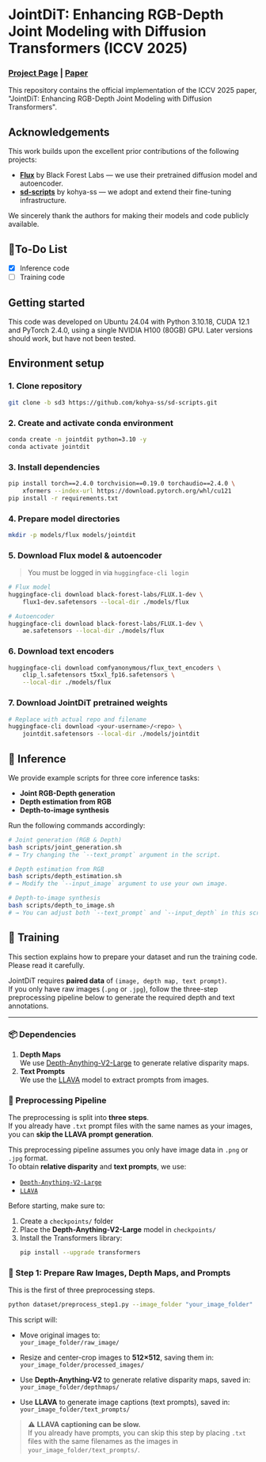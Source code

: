 # JointDiT: Enhancing RGB-Depth Joint Modeling with Diffusion Transformers (ICCV 2025)
### [Project Page](https://byungki-k.github.io/JointDiT/) | [Paper](https://arxiv.org/abs/2505.00482)
This repository contains the official implementation of the ICCV 2025 paper, "JointDiT: Enhancing RGB-Depth Joint Modeling with Diffusion Transformers".

## Acknowledgements

This work builds upon the excellent prior contributions of the following projects:

- **[Flux](https://huggingface.co/black-forest-labs/FLUX.1-dev)** by Black Forest Labs — we use their pretrained diffusion model and autoencoder.
- **[sd-scripts](https://github.com/kohya-ss/sd-scripts)** by kohya-ss — we adopt and extend their fine-tuning infrastructure.

We sincerely thank the authors for making their models and code publicly available.

## 💪To-Do List

- [x] Inference code
- [ ] Training code

## Getting started
This code was developed on Ubuntu 24.04 with Python 3.10.18, CUDA 12.1 and PyTorch 2.4.0, using a single NVIDIA H100 (80GB) GPU. 
Later versions should work, but have not been tested.

## Environment setup 

### 1. Clone repository
```bash
git clone -b sd3 https://github.com/kohya-ss/sd-scripts.git
```

### 2. Create and activate conda environment
```bash
conda create -n jointdit python=3.10 -y
conda activate jointdit
```

### 3. Install dependencies
```bash
pip install torch==2.4.0 torchvision==0.19.0 torchaudio==2.4.0 \
    xformers --index-url https://download.pytorch.org/whl/cu121
pip install -r requirements.txt
```

### 4. Prepare model directories
```bash
mkdir -p models/flux models/jointdit
```

### 5. Download Flux model & autoencoder  
> You must be logged in via `huggingface-cli login`
```bash
# Flux model
huggingface-cli download black-forest-labs/FLUX.1-dev \
    flux1-dev.safetensors --local-dir ./models/flux

# Autoencoder
huggingface-cli download black-forest-labs/FLUX.1-dev \
    ae.safetensors --local-dir ./models/flux
```

### 6. Download text encoders
```bash
huggingface-cli download comfyanonymous/flux_text_encoders \
    clip_l.safetensors t5xxl_fp16.safetensors \
    --local-dir ./models/flux
```

### 7. Download JointDiT pretrained weights
```bash
# Replace with actual repo and filename
huggingface-cli download <your-username>/<repo> \
    jointdit.safetensors --local-dir ./models/jointdit
```

## 🚀 Inference

We provide example scripts for three core inference tasks:

- **Joint RGB-Depth generation**
- **Depth estimation from RGB**
- **Depth-to-image synthesis**

Run the following commands accordingly:

```bash
# Joint generation (RGB & Depth)
bash scripts/joint_generation.sh
# → Try changing the `--text_prompt` argument in the script.

# Depth estimation from RGB
bash scripts/depth_estimation.sh
# → Modify the `--input_image` argument to use your own image.

# Depth-to-image synthesis
bash scripts/depth_to_image.sh
# → You can adjust both `--text_prompt` and `--input_depth` in this script.
```

## 🚀 Training

This section explains how to prepare your dataset and run the training code. Please read it carefully.

JointDiT requires **paired data** of `(image, depth map, text prompt)`.  
If you only have raw images (`.png` or `.jpg`), follow the three-step preprocessing pipeline below to generate the required depth and text annotations.

---

### 📦 Dependencies

1. **Depth Maps**  
   We use [Depth-Anything-V2-Large](https://github.com/isl-org/Depth-Anything) to generate relative disparity maps.
2. **Text Prompts**  
   We use the [LLAVA](https://github.com/haotian-liu/LLaVA) model to extract prompts from images.

### 🧹 Preprocessing Pipeline

The preprocessing is split into **three steps**.  
If you already have `.txt` prompt files with the same names as your images, you can **skip the LLAVA prompt generation**.

This preprocessing pipeline assumes you only have image data in `.png` or `.jpg` format.  
To obtain **relative disparity** and **text prompts**, we use:

- [`Depth-Anything-V2-Large`](https://github.com/isl-org/Depth-Anything)
- [`LLAVA`](https://github.com/haotian-liu/LLaVA)

Before starting, make sure to:

1. Create a `checkpoints/` folder  
2. Place the **Depth-Anything-V2-Large** model in `checkpoints/`  
3. Install the Transformers library:
   ```bash
   pip install --upgrade transformers
   ```

### 🔹 Step 1: Prepare Raw Images, Depth Maps, and Prompts

This is the first of three preprocessing steps.

```bash
python dataset/preprocess_step1.py --image_folder "your_image_folder"
```

This script will:

- Move original images to:  
  `your_image_folder/raw_image/`

- Resize and center-crop images to **512×512**, saving them in:  
  `your_image_folder/processed_images/`

- Use **Depth-Anything-V2** to generate relative disparity maps, saved in:  
  `your_image_folder/depthmaps/`

- Use **LLAVA** to generate image captions (text prompts), saved in:  
  `your_image_folder/text_prompts/`

> ⚠️ **LLAVA captioning can be slow.**  
> If you already have prompts, you can skip this step by placing `.txt` files with the same filenames as the images in `your_image_folder/text_prompts/`.